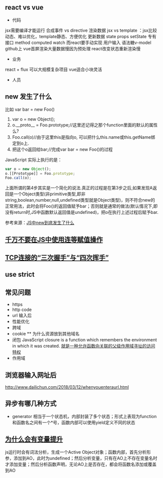 ## react vs vue

- 代码

jsx需要编译才能运行
合成事件 vs directive
渲染数据 jsx vs template ：jsx比较动态、难以优化，template静态、方便优化
更新数据 state props setState 专有接口
method computed watch 而react要手动实现
用户输入 语法糖v-model
github上
vue首屏渲染大量数据慢因为预处理 react改变状态重新渲染慢

- 业务

react + flux 可以大规模复杂项目
vue适合小块灵活

- 人员

## new 发生了什么
比如 var bar = new Foo()
1. var o = new Object();
2. o.\_\_proto\_\_ = Foo.prototype;//这里还记得之那个function里面的默认的属性么?
3. Foo.call(o)//由于这里this是指向o, 可以把什么this.name或this.getName绑定到o上.
4. 把这个o返回给bar;//完成var bar = new Foo()的过程

JavaScript 实际上执行的是：

```javascript
var o = new Object();
o.[[Prototype]] = Foo.prototype;
Foo.call(o);
```

上面所谓的第4步其实是一个简化的说法.真正的过程是在第3步之后,如果发现A返回是一个Object类型(非primitive类型,即非string,boolean,number,null,undefined类型就是Object类型)，则不符合new的正常用法，此时会将Foo()的返回值赋予bar；否则就是通常的做法(默认情况下,即没有return时,JS中函数默认返回值是undefined)，把o在执行上述过程后赋予bar.

参考来源：[JS中new到底发生了什么](https://warjiang.github.io/devcat/2016/05/12/JS%E4%B8%ADnew%E5%88%B0%E5%BA%95%E5%8F%91%E7%94%9F%E4%BA%86%E4%BB%80%E4%B9%88/)

## [千万不要在JS中使用连等赋值操作](https://www.cnblogs.com/xxcanghai/p/4998076.html)

## [TCP连接的“三次握手”与“四次挥手”](https://blog.csdn.net/u011080472/article/details/51207869)

## use strict

## 常见问题
- https
- http code
- url 输入后
- 性能优化
- 跨域
- cookie ** 为什么资源放到其他域名
- 闭包
  JavaScript closure is a function which remembers the environment in which it was created.
  [就是一种允许函数向关联的父级作用域寻址的访问特权](https://www.zhihu.com/question/34547104/answer/59613890)
- 作用域

## 浏览器输入网址后

<http://www.dailichun.com/2018/03/12/whenyouenteraurl.html>

## 异步有哪几种方式

- generator 
  相当于一个状态机，内部封装了多个状态；形式上表现为function和函数名之间有一个*号，函数内部可以使用yield定义不同的状态

## [为什么会有变量提升](https://blog.csdn.net/qq_24839991/article/details/80199693)
js运行时会有词法分析，生成一个Active Object对象；函数内部，首先分析形参，添加到AO，此时为undefined；然后分析变量，只有在AO上不存在变量名时才添加变量；然后分析函数声明，无论AO上是否存在，都会将函数名添加或覆盖到AO